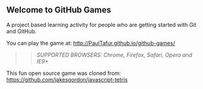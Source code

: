 ## Welcome to GitHub Games

A project based learning activity for people who are getting started with Git and GitHub.

You can play the game at: http://PaulTafur.github.io/github-games/

>> _*SUPPORTED BROWSERS*: Chrome, Firefox, Safari, Opera and IE9+_

This fun open source game was cloned from: https://github.com/jakesgordon/javascript-tetris
